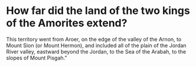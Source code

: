 # How far did the land of the two kings of the Amorites extend?

This territory went from Aroer, on the edge of the valley of the Arnon, to Mount Sion (or Mount Hermon), and included all of the plain of the Jordan River valley, eastward beyond the Jordan, to the Sea of the Arabah, to the slopes of Mount Pisgah.”
